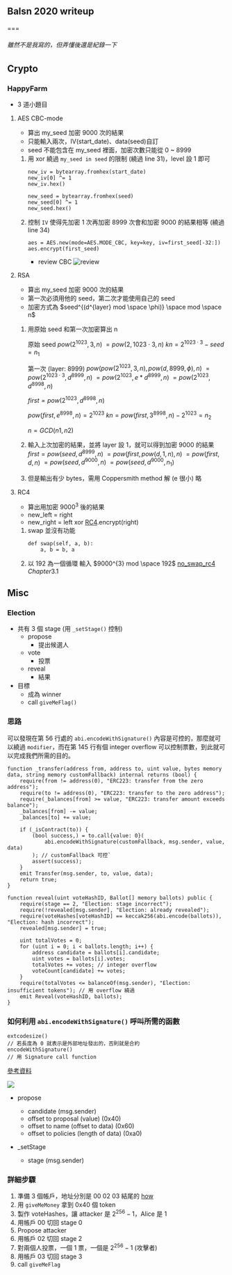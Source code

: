 ## Balsn 2020 writeup
===



###### 雖然不是我寫的，但弄懂後還是紀錄一下


Crypto
---

### HappyFarm

* 3 道小題目
1. AES CBC-mode
    * 算出 my_seed 加密 9000 次的結果
    * 只能輸入兩次，IV(start_date)、data(seed)自訂
    * seed 不能包含在 my_seed 裡面，加密次數只能從 0 ~ 8999
    1. 用 xor 繞過 `my_seed in seed` 的限制 (繞過 line 31)，level 設 1 即可
        ```python3=
        new_iv = bytearray.fromhex(start_date)
        new_iv[0] ^= 1
        new_iv.hex()

        new_seed = bytearray.fromhex(seed)
        new_seed[0] ^= 1
        new_seed.hex()
        ```
    2. 控制 `IV` 使得先加密 1 次再加密 8999 次會和加密 9000 的結果相等 (繞過 line 34)
        ```python3=
        aes = AES.new(mode=AES.MODE_CBC, key=key, iv=first_seed[-32:])
        aes.encrypt(first_seed)
        ```
        * review CBC
        ![review](https://upload.wikimedia.org/wikipedia/commons/d/d3/Cbc_encryption.png)
        
2. RSA
    * 算出 my_seed 加密 9000 次的結果
    * 第一次必須用他的 seed，第二次才能使用自己的 seed
    * 加密方式為 $seed^{(d^{layer} mod \space \phi)} \space mod \space n$
    1. 用原始 seed 和第一次加密算出 n
    
        原始
        seed $pow(2^{1023}, 3, n)$
        $= pow(2, 1023 \cdot 3, n)$
        $kn = 2^{1023 \cdot 3} - seed = n_1$
        
        第一次 (layer: 8999)
        $pow(pow(2^{1023}, 3, n), pow(d, 8999, \phi), n)$
        $= pow(2^{1023 \cdot 3}, d^{8999}, n)$
        $= pow(2^{1023}, e * d^{8999}, n)$
        $= pow(2^{1023}, d^{8998}, n)$
        
        $first = pow(2^{1023}, d^{8998}, n)$
        
        $pow(first, e^{8998}, n) = 2^{1023}$
        $kn = pow(first, 3^{8998}, n) - 2^{1023} = n_2$
        
        $n = GCD(n1, n2)$
    2. 輸入上次加密的結果，並將 layer 設 1，就可以得到加密 9000 的結果
        $first = pow(seed, d^{8999}, n)$
        $= pow(first, pow(d, 1, n), n)$
        $= pow(first, d, n)$
        $= pow(seed, d^{9000}, n)$
        $= pow(seed, d^{9000}, n_1)$
    3. 但是輸出有少 bytes，需用 Coppersmith method 解 (e 很小)
        略
3. RC4
    * 算出用加密 $9000^3$ 後的結果
    * new_left = right
    * new_right = left xor [RC4](https://zh.wikipedia.org/zh-tw/RC4).encrypt(right)
    1. swap 並沒有功能
        ```python3=
        def swap(self, a, b):
            a, b = b, a
        ```
    2. 以 192 為一個循環 
        輸入 $9000^{3} mod \space 192$
        [no_swap_rc4](https://link.springer.com/content/pdf/10.1007/3-540-49649-1_26.pdf) $Chapter 3.1$


Misc
---

### Election

* 共有 3 個 stage (用 `_setStage()` 控制)
    * propose 
        * 提出候選人
    * vote 
        * 投票
    * reveal
        * 結果
* 目標
    * 成為 winner
    * call `giveMeFlag()`
        
        
### 思路
可以發現在第 56 行處的 `abi.encodeWithSignature()` 內容是可控的，那麼就可以繞過 `modifier`，而在第 145 行有個 integer overflow 可以控制票數，到此就可以完成我們所需的目的。

```solidity=
function _transfer(address from, address to, uint value, bytes memory data, string memory customFallback) internal returns (bool) {
    require(from != address(0), "ERC223: transfer from the zero address");
    require(to != address(0), "ERC223: transfer to the zero address");
    require(_balances[from] >= value, "ERC223: transfer amount exceeds balance");
    _balances[from] -= value;
    _balances[to] += value;

    if (_isContract(to)) {
        (bool success,) = to.call{value: 0}(
            abi.encodeWithSignature(customFallback, msg.sender, value, data)
        ); // customFallback 可控`
        assert(success);
    }
    emit Transfer(msg.sender, to, value, data);
    return true;
}
```

```solidity=
function reveal(uint voteHashID, Ballot[] memory ballots) public {
    require(stage == 2, "Election: stage incorrect");
    require(!revealed[msg.sender], "Election: already revealed");
    require(voteHashes[voteHashID] == keccak256(abi.encode(ballots)), "Election: hash incorrect");
    revealed[msg.sender] = true;

    uint totalVotes = 0;
    for (uint i = 0; i < ballots.length; i++) {
        address candidate = ballots[i].candidate;
        uint votes = ballots[i].votes;
        totalVotes += votes; // integer overflow
        voteCount[candidate] += votes;
    }
    require(totalVotes <= balanceOf(msg.sender), "Election: insufficient tokens"); // 用 overflow 繞過
    emit Reveal(voteHashID, ballots);
}
```

### 如何利用 `abi.encodeWithSignature()` 呼叫所需的函數

``` solidity
extcodesize()
// 若長度為 0 就表示是外部地址發出的，否則就是合約
encodeWithSignature()
// 用 Signature call function
```
[參考資料](https://hitcxy.com/2021/argument-encoding/)

![](https://i.imgur.com/lfwMNXT.png)

* propose
    * candidate (msg.sender)
    * offset to proposal (value) (0x40)
    * offset to name (offset to data) (0x60)
    * offset to policies (length of data) (0xa0)

* _setStage
    * stage (msg.sender)

### 詳細步驟

1. 準備 3 個帳戶，地址分別是 00 02 03 結尾的 [how](https://stackoverflow.com/questions/51945714/how-do-i-generate-an-ethereum-public-key-from-a-known-private-key-using-python)
2. 用 `giveMeMoney` 拿到 0x40 個 token
3. 製作 voteHashes，讓 attacker 是 $2^{256}-1$，Alice 是 $1$
4. 用帳戶 00 切回 stage 0
5. Propose attacker
6. 用帳戶 02 切回 stage 2
7. 對兩個人投票，一個 1 票，一個是 $2^{256} -1$ (攻擊者)
8. 用帳戶 03 切回 stage 3
9. call `giveMeFlag`